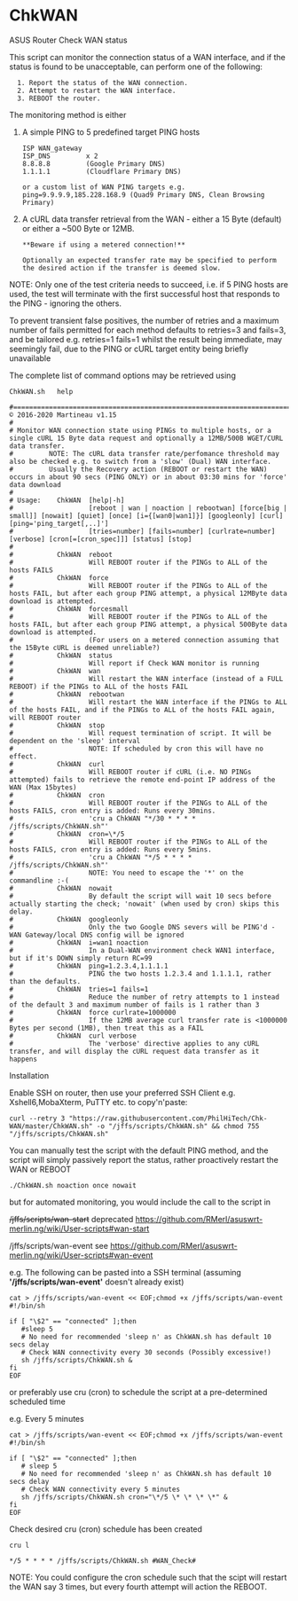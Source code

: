 # ChkWAN
ASUS Router Check WAN status


This script can monitor the connection status of a WAN interface, and if the status is found to be unacceptable, can perform one of the following:

      1. Report the status of the WAN connection.
      2. Attempt to restart the WAN interface.
      3. REBOOT the router.
  
The monitoring method is either

1.	A simple PING to 5 predefined target PING hosts

		ISP WAN_gateway
		ISP_DNS 		x 2
		8.8.8.8			(Google Primary DNS)
		1.1.1.1			(Cloudflare Primary DNS)
		
		or a custom list of WAN PING targets e.g. ping=9.9.9.9,185.228.168.9 (Quad9 Primary DNS, Clean Browsing Primary)

2.	A cURL data transfer retrieval from the WAN - either a 15 Byte (default) or either a ~500 Byte or 12MB. 
   
		**Beware if using a metered connection!**
		
		Optionally an expected transfer rate may be specified to perform the desired action if the transfer is deemed slow.

NOTE: Only one of the test criteria needs to succeed, i.e. if 5 PING hosts are used, the test will terminate with the first successful host that responds to the PING - ignoring the others.

  To prevent transient false positives, the number of retries and a maximum number of fails permitted for each method defaults to       retries=3 and fails=3, and be tailored
  e.g. retries=1 fails=1 whilst the result being immediate, may seemingly fail, due to the PING or cURL target entity being briefly   unavailable 

The complete list of command options may be retrieved using
  
  	ChkWAN.sh   help

```
#============================================================================================ © 2016-2020 Martineau v1.15
#
# Monitor WAN connection state using PINGs to multiple hosts, or a single cURL 15 Byte data request and optionally a 12MB/500B WGET/CURL data transfer.
#         NOTE: The cURL data transfer rate/perfomance threshold may also be checked e.g. to switch from a 'slow' (Dual) WAN interface.
#         Usually the Recovery action (REBOOT or restart the WAN) occurs in about 90 secs (PING ONLY) or in about 03:30 mins for 'force' data download
#
# Usage:    ChkWAN  [help|-h]
#                   [reboot | wan | noaction | rebootwan] [force[big | small]] [nowait] [quiet] [once] [i={[wan0|wan1]}] [googleonly] [curl] [ping='ping_target[,..]']
#                   [tries=number] [fails=number] [curlrate=number] [verbose] [cron[=[cron_spec]]] [status] [stop]
#
#           ChkWAN  reboot
#                   Will REBOOT router if the PINGs to ALL of the hosts FAILS
#           ChkWAN  force
#                   Will REBOOT router if the PINGs to ALL of the hosts FAIL, but after each group PING attempt, a physical 12MByte data download is attempted.
#           ChkWAN  forcesmall
#                   Will REBOOT router if the PINGs to ALL of the hosts FAIL, but after each group PING attempt, a physical 500Byte data download is attempted.
#                   (For users on a metered connection assuming that the 15Byte cURL is deemed unreliable?)
#           ChkWAN  status
#                   Will report if Check WAN monitor is running
#           ChkWAN  wan
#                   Will restart the WAN interface (instead of a FULL REBOOT) if the PINGs to ALL of the hosts FAIL
#           ChkWAN  rebootwan
#                   Will restart the WAN interface if the PINGs to ALL of the hosts FAIL, and if the PINGs to ALL of the hosts FAIL again, will REBOOT router
#           ChkWAN  stop
#                   Will request termination of script. It will be dependent on the 'sleep' interval
#                   NOTE: If scheduled by cron this will have no effect.
#           ChkWAN  curl
#                   Will REBOOT router if cURL (i.e. NO PINGs attempted) fails to retrieve the remote end-point IP address of the WAN (Max 15bytes)
#           ChkWAN  cron
#                   Will REBOOT router if the PINGs to ALL of the hosts FAILS, cron entry is added: Runs every 30mins.
#                   'cru a ChkWAN "*/30 * * * * /jffs/scripts/ChkWAN.sh"'
#           ChkWAN  cron=\*/5
#                   Will REBOOT router if the PINGs to ALL of the hosts FAILS, cron entry is added: Runs every 5mins.
#                   'cru a ChkWAN "*/5 * * * * /jffs/scripts/ChkWAN.sh"'
#                   NOTE: You need to escape the '*' on the commandline :-(
#           ChkWAN  nowait
#                   By default the script will wait 10 secs before actually starting the check; 'nowait' (when used by cron) skips this delay.
#           ChkWAN  googleonly
#                   Only the two Google DNS severs will be PING'd - WAN Gateway/local DNS config will be ignored
#           ChkWAN  i=wan1 noaction
#                   In a Dual-WAN environment check WAN1 interface, but if it's DOWN simply return RC=99
#           ChkWAN  ping=1.2.3.4,1.1.1.1
#                   PING the two hosts 1.2.3.4 and 1.1.1.1, rather than the defaults.
#           ChkWAN  tries=1 fails=1
#                   Reduce the number of retry attempts to 1 instead of the default 3 and maximum number of fails is 1 rather than 3
#           ChkWAN  force curlrate=1000000
#                   If the 12MB average curl transfer rate is <1000000 Bytes per second (1MB), then treat this as a FAIL
#           ChkWAN  curl verbose
#                   The 'verbose' directive applies to any cURL transfer, and will display the cURL request data transfer as it happens

```


Installation

Enable SSH on router, then use your preferred SSH Client e.g. Xshell6,MobaXterm, PuTTY etc. to copy'n'paste:

	curl --retry 3 "https://raw.githubusercontent.com/PhilHiTech/Chk-WAN/master/ChkWAN.sh" -o "/jffs/scripts/ChkWAN.sh" && chmod 755 "/jffs/scripts/ChkWAN.sh"

You can manually test the script with the default PING method, and the script will simply passively report the status, rather proactively restart the WAN or REBOOT

	./ChkWAN.sh noaction once nowait

but for automated monitoring, you would include the call to the script in

~~/jffs/scripts/wan-start~~
deprecated https://github.com/RMerl/asuswrt-merlin.ng/wiki/User-scripts#wan-start

/jffs/scripts/wan-event see https://github.com/RMerl/asuswrt-merlin.ng/wiki/User-scripts#wan-event

e.g. The following can be pasted into a SSH terminal (assuming **__'/jffs/scripts/wan-event'__** doesn't already exist)
	
    cat > /jffs/scripts/wan-event << EOF;chmod +x /jffs/scripts/wan-event
    #!/bin/sh

    if [ "\$2" == "connected" ];then
       #sleep 5
       # No need for recommended 'sleep n' as ChkWAN.sh has default 10 secs delay
       # Check WAN connectivity every 30 seconds (Possibly excessive!)
       sh /jffs/scripts/ChkWAN.sh &
    fi
    EOF

or preferably use cru (cron) to schedule the script at a pre-determined scheduled time

e.g. Every 5 minutes

    cat > /jffs/scripts/wan-event << EOF;chmod +x /jffs/scripts/wan-event
    #!/bin/sh

    if [ "\$2" == "connected" ];then
       # sleep 5
       # No need for recommended 'sleep n' as ChkWAN.sh has default 10 secs delay
       # Check WAN connectivity every 5 minutes
       sh /jffs/scripts/ChkWAN.sh cron="\*/5 \* \* \* \*" &
    fi
    EOF

Check desired cru (cron) schedule has been created

    cru l
    
    */5 * * * * /jffs/scripts/ChkWAN.sh #WAN_Check#


NOTE: You could configure the cron schedule such that the scipt will restart the WAN say 3 times, but every fourth attempt will action the REBOOT.

